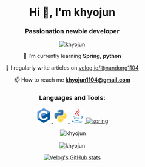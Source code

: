 


<h1 align="center">Hi 👋, I'm khyojun</h1>
<h3 align="center">Passionation newbie developer</h3>
<div align="center">

<p align="center"> <img src="https://komarev.com/ghpvc/?username=khyojun&label=Profile%20views&color=0e75b6&style=flat" alt="khyojun" /> </p>

 🌱 I’m currently learning **Spring, python**

 📝 I regularly write articles on [velog.io/@nandong1104](velog.io/@nandong1104)

 📫 How to reach me **khyojun1104@gmail.com**

</div>


<h3 align="center">Languages and Tools:</h3>
<p align="center"> <a href="https://www.cprogramming.com/" target="_blank" rel="noreferrer">

<div align="center">

<img src="https://raw.githubusercontent.com/devicons/devicon/master/icons/c/c-original.svg" alt="c" width="40" height="40"/> </a> <a href="https://www.python.org" target="_blank" rel="noreferrer"> <img src="https://raw.githubusercontent.com/devicons/devicon/master/icons/python/python-original.svg" alt="python" width="40" height="40"/> </a><a href="https://www.java.com" target="_blank" rel="noreferrer"> <img src="https://raw.githubusercontent.com/devicons/devicon/master/icons/java/java-original.svg" alt="java" width="40" height="40"/> </a> <a href="https://spring.io/" target="_blank" rel="noreferrer"> <img src="https://www.vectorlogo.zone/logos/springio/springio-icon.svg" alt="spring" width="40" height="40"/> </a> </p>


<p>&nbsp;<img align="center" src="https://github-readme-stats.vercel.app/api?username=khyojun&show_icons=true&locale=en" alt="khyojun" /></p>

<p><img align="center" src="https://github-readme-streak-stats.herokuapp.com/?user=khyojun&" alt="khyojun" /></p>

[![Velog's GitHub stats](https://velog-readme-stats.vercel.app/api?name=khyojun)](https://velog.io/@nandong1104)

</div>

